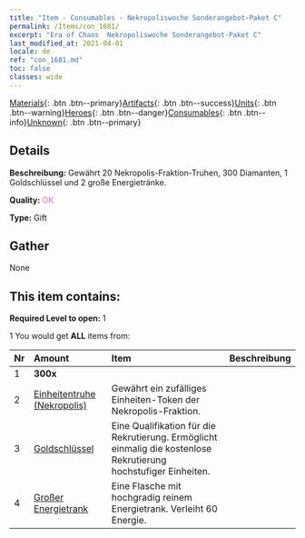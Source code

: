 ```yaml
---
title: "Item - Consumables - Nekropoliswoche Sonderangebot-Paket C"
permalink: /Items/con_1681/
excerpt: "Era of Chaos  Nekropoliswoche Sonderangebot-Paket C"
last_modified_at: 2021-04-01
locale: de
ref: "con_1681.md"
toc: false
classes: wide
---
```

 [Materials](/de/Items/){: .btn .btn--primary}[Artifacts](/de/Items/Artifacts/){: .btn .btn--success}[Units](/de/Items/Units/){: .btn .btn--warning}[Heroes](/de/Items/Heroes/){: .btn .btn--danger}[Consumables](/de/Items/Consumables/){: .btn .btn--info}[Unknown](/de/Items/Unknown/){: .btn .btn--primary}

## Details
 **Beschreibung:** Gewährt 20 Nekropolis-Fraktion-Truhen, 300 Diamanten, 1 Goldschlüssel und 2 große Energietränke.

 **Quality:** <span style="color: #DA70D6">OK</span>

 **Type:** Gift

## Gather

  None

## This item contains:

 **Required Level to open:** 1

 1 You would get **ALL** items  from:

  | Nr | Amount |     Item    | Beschreibung |
  |:---|:-------|:------------|:-----------:|
  | 1 |  **300x** | <i class="fas fa-gem"/> |  | 
  | 2 | [Einheitentruhe (Nekropolis)](/de/Items/con_1271/) | Gewährt ein zufälliges Einheiten-Token der Nekropolis-Fraktion. | 
  | 3 | [Goldschlüssel](/de/Items/con_783/) | Eine Qualifikation für die Rekrutierung. Ermöglicht einmalig die kostenlose Rekrutierung hochstufiger Einheiten. | 
  | 4 | [Großer Energietrank](/de/Items/con_706/) | Eine Flasche mit hochgradig reinem Energietrank. Verleiht 60 Energie. | 
